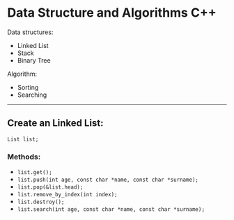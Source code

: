 # Data Structure and Algorithms C++

Data structures:
  - Linked List
  - Stack
  - Binary Tree

Algorithm:
  - Sorting
  - Searching

----------

## Create an Linked List:
  `List list;`
### Methods:
  - `list.get();`
  - `list.push(int age, const char *name, const char *surname);`
  - `list.pop(&list.head);`
  - `list.remove_by_index(int index);`
  - `list.destroy();`
  - `list.search(int age, const char *name, const char *surname);`